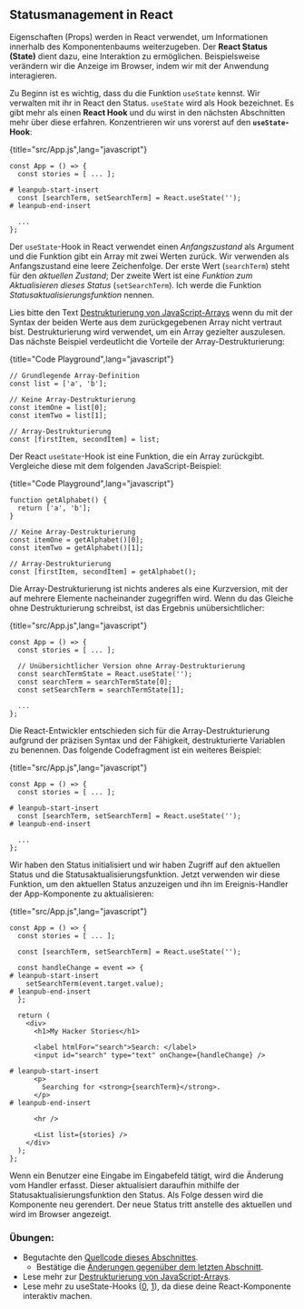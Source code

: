 ## Statusmanagement in React

Eigenschaften (Props) werden in React verwendet, um Informationen innerhalb des Komponentenbaums weiterzugeben. Der **React Status (State)** dient dazu, eine Interaktion zu ermöglichen. Beispielsweise verändern wir die Anzeige im Browser, indem wir mit der Anwendung interagieren.

Zu Beginn ist es wichtig, dass du die Funktion `useState` kennst. Wir verwalten mit ihr in React den Status. `useState` wird als Hook bezeichnet. Es gibt mehr als einen **React Hook** und du wirst in den nächsten Abschnitten mehr über diese erfahren. Konzentrieren wir uns vorerst auf den **`useState`-Hook**:

{title="src/App.js",lang="javascript"}
~~~~~~~
const App = () => {
  const stories = [ ... ];

# leanpub-start-insert
  const [searchTerm, setSearchTerm] = React.useState('');
# leanpub-end-insert

  ...
};
~~~~~~~

Der `useState`-Hook in React verwendet einen *Anfangszustand* als Argument und die Funktion gibt ein Array mit zwei Werten zurück. Wir verwenden als Anfangszustand eine leere Zeichenfolge. Der erste Wert (`searchTerm`) steht für den *aktuellen Zustand*; Der zweite Wert ist eine *Funktion zum Aktualisieren dieses Status* (`setSearchTerm`). Ich werde die Funktion *Statusaktualisierungsfunktion* nennen.

Lies bitte den Text [Destrukturierung von JavaScript-Arrays](https://developer.mozilla.org/de/docs/Web/JavaScript/Reference/Operators/Destrukturierende_Zuweisung)  wenn du mit der Syntax der beiden Werte aus dem zurückgegebenen Array nicht vertraut bist. Destrukturierung  wird verwendet, um ein Array gezielter auszulesen. Das nächste Beispiel verdeutlicht die Vorteile der  Array-Destrukturierung:

{title="Code Playground",lang="javascript"}
~~~~~~~
// Grundlegende Array-Definition
const list = ['a', 'b'];

// Keine Array-Destrukturierung
const itemOne = list[0];
const itemTwo = list[1];

// Array-Destrukturierung
const [firstItem, secondItem] = list;
~~~~~~~

Der React `useState`-Hook ist eine Funktion, die ein Array zurückgibt. Vergleiche diese mit dem folgenden JavaScript-Beispiel:

{title="Code Playground",lang="javascript"}
~~~~~~~
function getAlphabet() {
  return ['a', 'b'];
}

// Keine Array-Destrukturierung
const itemOne = getAlphabet()[0];
const itemTwo = getAlphabet()[1];

// Array-Destrukturierung
const [firstItem, secondItem] = getAlphabet();
~~~~~~~

Die Array-Destrukturierung ist nichts anderes als eine Kurzversion, mit der auf mehrere Elemente nacheinander zugegriffen wird. Wenn du das Gleiche ohne Destrukturierung schreibst, ist das Ergebnis unübersichtlicher:

{title="src/App.js",lang="javascript"}
~~~~~~~
const App = () => {
  const stories = [ ... ];

  // Unübersichtlicher Version ohne Array-Destrukturierung
  const searchTermState = React.useState('');
  const searchTerm = searchTermState[0];
  const setSearchTerm = searchTermState[1];

  ...
};
~~~~~~~

Die React-Entwickler entschieden sich für die Array-Destrukturierung aufgrund der präzisen Syntax und der Fähigkeit, destrukturierte Variablen zu benennen. Das folgende Codefragment ist ein weiteres Beispiel:

{title="src/App.js",lang="javascript"}
~~~~~~~
const App = () => {
  const stories = [ ... ];

# leanpub-start-insert
  const [searchTerm, setSearchTerm] = React.useState('');
# leanpub-end-insert

  ...
};
~~~~~~~

Wir haben den Status initialisiert und wir haben Zugriff auf den aktuellen Status und die Statusaktualisierungsfunktion. Jetzt verwenden wir diese Funktion, um den aktuellen Status anzuzeigen und ihn im Ereignis-Handler der App-Komponente zu aktualisieren:

{title="src/App.js",lang="javascript"}
~~~~~~~
const App = () => {
  const stories = [ ... ];

  const [searchTerm, setSearchTerm] = React.useState('');

  const handleChange = event => {
# leanpub-start-insert
    setSearchTerm(event.target.value);
# leanpub-end-insert
  };

  return (
    <div>
      <h1>My Hacker Stories</h1>

      <label htmlFor="search">Search: </label>
      <input id="search" type="text" onChange={handleChange} />

# leanpub-start-insert
      <p>
        Searching for <strong>{searchTerm}</strong>.
      </p>
# leanpub-end-insert

      <hr />

      <List list={stories} />
    </div>
  );
};
~~~~~~~

Wenn ein Benutzer eine Eingabe im Eingabefeld tätigt, wird die Änderung vom Handler erfasst. Dieser aktualisiert daraufhin mithilfe der Statusaktualisierungsfunktion den Status. Als Folge dessen wird die Komponente neu gerendert. Der neue Status tritt anstelle des aktuellen und wird im Browser angezeigt.

### Übungen:

* Begutachte den [Quellcode dieses Abschnittes](https://codesandbox.io/s/github/the-road-to-learn-react/hacker-stories/tree/hs/React-State).
  * Bestätige die [Änderungen gegenüber dem letzten Abschnitt](https://github.com/the-road-to-learn-react/hacker-stories/compare/hs/React-Props...hs/React-State?expand=1).
* Lese mehr zur [Destrukturierung von JavaScript-Arrays](https://developer.mozilla.org/de/docs/Web/JavaScript/Reference/Operators/Destructuring_assignment#Array_destructuring).
* Lese mehr zu useState-Hooks ([0](https://www.robinwieruch.de/react-usestate-hook), [1](https://de.reactjs.org/docs/hooks-state.html)), da diese deine React-Komponente interaktiv machen.
